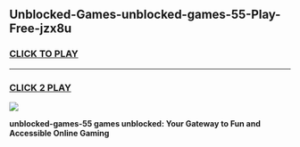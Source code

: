 
## Unblocked-Games-unblocked-games-55-Play-Free-jzx8u
<h3>
<a href="https://premium76.site?title=unblocked-games-55&ref=23A">CLICK TO PLAY</a></h3>
<hr>

<h3>
<a href="https://premium76.site?title=unblocked-games-55&ref=23A">CLICK 2 PLAY</a>
  
</h3>

<a href="https://premium76.site?title=unblocked-games-55&ref=23A"><img src="https://clearcache.store/games.png"></a>


**unblocked-games-55 games unblocked: Your Gateway to Fun and Accessible Online Gaming**
